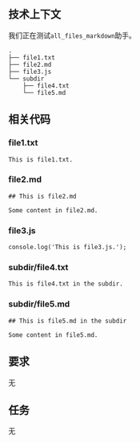 ## 技术上下文

我们正在测试`all_files_markdown`助手。

```
.
├── file1.txt
├── file2.md
├── file3.js
└── subdir
    ├── file4.txt
    └── file5.md

```

## 相关代码

### file1.txt

```
This is file1.txt.
```            
### file2.md

```
## This is file2.md

Some content in file2.md.
```            
### file3.js

```
console.log('This is file3.js.');
```            
### subdir/file4.txt

```
This is file4.txt in the subdir.
```            
### subdir/file5.md

```
## This is file5.md in the subdir

Some content in file5.md.
```            


## 要求

无

## 任务

无